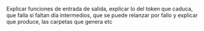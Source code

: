 Explicar funciones de entrada de salida, explicar lo del token que caduca, que falla si faltan día intermedios, que se puede relanzar por fallo y explicar que produce, las carpetas que genera etc
